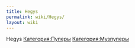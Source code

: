 ```yaml
---
title: Hegys
permalink: wiki/Hegys/
layout: wiki
---
```


Hegys [Категория:Пуперы](Категория:Пуперы "wikilink")
[Категория:Музпуперы](Категория:Музпуперы "wikilink")

